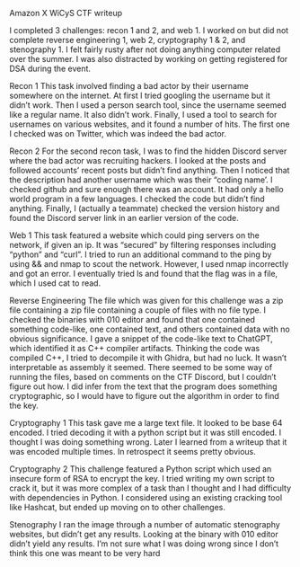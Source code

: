 Amazon X WiCyS CTF writeup

I completed 3 challenges: recon 1 and 2, and web 1. I worked on but did not complete reverse engineering 1, web 2, cryptography 1 & 2, and stenography 1.
I felt fairly rusty after not doing anything computer related over the summer. I was also distracted by working on getting registered for DSA during the event.

Recon 1
This task involved finding a bad actor by their username somewhere on the internet. At first I tried googling the username but it didn’t work. Then I used a person search tool, since the username seemed like a regular name. It also didn’t work. Finally, I used a tool to search for usernames on various websites, and it found a number of hits. The first one I checked was on Twitter, which was indeed the bad actor.

Recon 2
For the second recon task, I was to find the hidden Discord server where the bad actor was recruiting hackers. I looked at the posts and followed accounts’ recent posts but didn’t find anything.
Then I noticed that the description had another username which was their “coding name’. I checked github and sure enough there was an account. It had only a hello world program in a few languages.
I checked the code but didn’t find anything. Finally, I (actually a teammate) checked the version history and found the Discord server link in an earlier version of the code.

Web 1
This task featured a website which could ping servers on the network, if given an ip. It was “secured” by filtering responses including “python” and “curl”.
I tried to run an additional command to the ping by using && and nmap to scout the network. However, I used nmap incorrectly and got an error. I eventually tried ls and found that the flag was in a file, which I used cat to read.

Reverse Engineering
The file which was given for this challenge was a zip file containing a zip file containing a couple of files with no file type.
I checked the binaries with 010 editor and found that one contained something code-like, one contained text, and others contained data with no obvious significance.
I gave a snippet of the code-like text to ChatGPT, which identified it as C++ compiler artifacts. Thinking the code was compiled C++, I tried to decompile it with Ghidra, but had no luck.
It wasn’t interpretable as assembly it seemed. There seemed to be some way of running the files, based on comments on the CTF Discord, but I couldn’t figure out how.
I did infer from the text that the program does something cryptographic, so I would have to figure out the algorithm in order to find the key.

Cryptography 1
This task gave me a large text file. It looked to be base 64 encoded. I tried decoding it with a python script but it was still encoded. I thought I was doing something wrong. 
Later I learned from a writeup that it was encoded multiple times. In retrospect it seems pretty obvious.

Cryptography 2
This challenge featured a Python script which used an insecure form of RSA to encrypt the key. I tried writing my own script to crack it, but it was more complex of a task than I thought and I had difficulty with dependencies in Python.
I considered using an existing cracking tool like Hashcat, but ended up moving on to other challenges.

Stenography
I ran the image through a number of automatic stenography websites, but didn’t get any results. Looking at the binary with 010 editor didn’t yield any results.
I’m not sure what I was doing wrong since I don’t think this one was meant to be very hard
